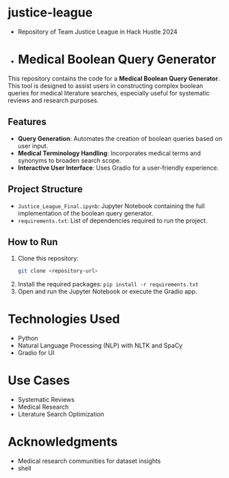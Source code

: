 # justice-league
- Repository of Team Justice League in Hack Hustle 2024
- # Medical Boolean Query Generator

This repository contains the code for a **Medical Boolean Query Generator**. This tool is designed to assist users in constructing complex boolean queries for medical literature searches, especially useful for systematic reviews and research purposes.

## Features
- **Query Generation**: Automates the creation of boolean queries based on user input.
- **Medical Terminology Handling**: Incorporates medical terms and synonyms to broaden search scope.
- **Interactive User Interface**: Uses Gradio for a user-friendly experience.

## Project Structure
- `Justice_League_Final.ipynb`: Jupyter Notebook containing the full implementation of the boolean query generator.
- `requirements.txt`: List of dependencies required to run the project.

## How to Run
1. Clone this repository:
   ```bash
   git clone <repository-url>
2. Install the required packages:
`pip install -r requirements.txt`
3. Open and run the Jupyter Notebook or execute the Gradio app.
# Technologies Used  
- Python 
- Natural Language Processing (NLP) with NLTK and SpaCy  
- Gradio for UI  
# Use Cases   
- Systematic Reviews   
- Medical Research    
- Literature Search Optimization    
# Acknowledgments   
- Medical research communities for dataset insights
- shell

